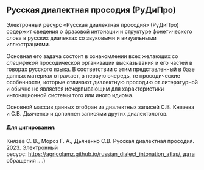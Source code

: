 ## Русская диалектная просодия (РуДиПро)

Электронный ресурс «Русская диалектная просодия» (РуДиПро) содержит сведения о фразовой интонации и структуре фонетического слова в русских диалектах со звуковыми и визуальными иллюстрациями. 

Основная его задача состоит в ознакомлении всех желающих со *спецификой* просодической организации высказывания и его частей в говорах русского языка. В соответствии с этим представленный в базе данных материал отражает, в первую очередь, те просодические особенности, которые отличают диалектную просодию от литературной и обычно не является исчерпывающим для характеристики интонационной системы того или иного идиома. 

Основной массив данных отобран из диалектных записей С.В. Князева и С.В. Дьяченко и дополнен записями других диалектологов.


#### Для цитирования:

Князев С. В., Мороз Г. А., Дьяченко С.В. Русская диалектная просодия. 2023. Электронный ресурс: https://agricolamz.github.io/russian_dialect_intonation_atlas/, дата обращения ....)

